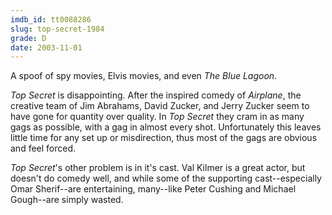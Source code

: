 ```yaml
---
imdb_id: tt0088286
slug: top-secret-1984
grade: D
date: 2003-11-01
---
```


A spoof of spy movies, Elvis movies, and even <span data-imdb-id="tt0080453">_The Blue Lagoon_</span>.

_Top Secret_ is disappointing. After the inspired comedy of <span data-imdb-id="tt0080339">_Airplane_</span>, the creative team of Jim Abrahams, David Zucker, and Jerry Zucker seem to have gone for quantity over quality. In _Top Secret_ they cram in as many gags as possible, with a gag in almost every shot. Unfortunately this leaves little time for any set up or misdirection, thus most of the gags are obvious and feel forced.

_Top Secret_'s other problem is in it's cast. Val Kilmer is a great actor, but doesn't do comedy well, and while some of the supporting cast--especially Omar Sherif--are entertaining, many--like Peter Cushing and Michael Gough--are simply wasted.
